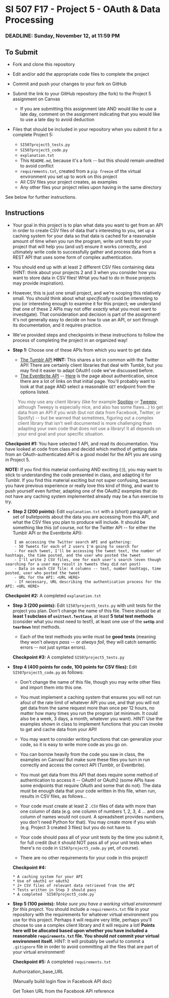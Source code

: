 # SI 507 F17 - Project 5 - OAuth & Data Processing

### DEADLINE: Sunday, November 12, at 11:59 PM

## To Submit

* Fork and clone this repository
* Edit and/or add the appropriate code files to complete the project
* Commit and push your changes to your fork on GitHub
* Submit the link to your GitHub repository (the fork) to the Project 5 assignment on Canvas

    * If you are submitting this assignment late AND would like to use a late day, comment on the assignment indicating that you would like to use a late day to avoid deduction

* Files that should be included in your repository when you submit it for a complete Project 5:

    * `SI507project5_tests.py`
    * `SI507project5_code.py`
    * `explanation.txt`
    * This `README.md`, because it's a fork -- but this should remain unedited to avoid conflict
    * `requirements.txt`, created from a `pip freeze` of the virtual environment you set up to work on this project
    * All CSV files your project creates, as examples
    * Any other files your project relies upon having in the same directory

See below for further instructions.

## Instructions

* Your goal in this project is to plan what data you want to get from an API in order to create CSV files of data that's interesting to you, set up a caching system for your data so that data is cached for a reasonable amount of time when you run the program, write unit tests for your project that will help you (and us!) ensure it works correctly, and ultimately write code to successfully gather and process data from a REST API that uses some form of complex authentication.

* You should end up with at least 2 different CSV files containing data (HINT: think about your projects 2 and 3 when you consider how you want to store data in CSV files! WHat you had to do in those projects may provide inspiration).

* However, this is just one small project, and we're scoping this relatively small. You should think about what *specifically* could be interesting to you (or interesting enough to examine it for this project; we understand that one of these 2 APIs may not offer *exactly* what you most want to investigate). That consideration and decision is part of the assignment! It's not generally easy to decide on how to use an API, or sort through its documentation, and it requires practice.

* We've provided steps and checkpoints in these instructions to follow the process of completing the project in an organized way!

* **Step 1:** Choose one of these APIs from which you want to get data.

  * [The Tumblr API](https://www.tumblr.com/docs/en/api/v2#auth) **HINT:** This shares a lot in common with the Twitter API! There are certainly client libraries that deal with Tumblr, but you may find it easier to adapt OAuth1 code we've discussed before.
  * [The Eventbrite API](https://www.eventbrite.com/developer/v3/)  -- [Here](https://www.eventbrite.com/developer/v3/api_overview/authentication/) is the page about authentication, since there are a lot of links on that initial page. You'll probably want to look at that page AND select a reasonable `GET` endpoint from the options listed.


 > You *may* use any client library (like for example [Spotipy](https://github.com/plamere/spotipy) or [Tweepy](http://www.tweepy.org/), although Tweepy is especially nice, and also has some flaws...) to get data from an API if you wish (but not data from Facebook, Twitter, or Spotify) -- but be warned that sometimes, figuring out a complex client library that isn't well documented is more challenging than adapting your own code that does not use a library! It all depends on your end goal and your specific situation.

  **Checkpoint #1:** You have selected 1 API, and read its documentation. You have looked at code from class and decidd which method of getting data from an OAuth-authenticated API is a good model for the API you are using in Project 5.

  **NOTE:** If you find this material confusing AND exciting (:)), you may want to stick to understanding the code presented in class, and adapting it for Tumblr. If you find this material exciting but not super confusing, because you have previous experience or really love this kind of thing, and want to push yourself even further, adapting one of the OAuth2 examples that do not have any caching system implemented already may be a fun exercise to try.

* **Step 2 (200 points):** Edit `explanation.txt` with a (short) paragraph or set of bulletpoints about the data you are accessing from this API, and what the CSV files you plan to produce will include. It should be something like this (of course, not for the Twitter API -- for either the Tumblr API or the Eventbrite API):

```
    I am accessing the Twitter search API and gathering:
    - 50 Tweets for each of 2 users I'm going to search for
    - For each tweet, I'll be accessing the tweet text, the number of hashtags, the time posted, and the user who posted the tweet
    - I'll write 2 CSV files, one for each user's search (even though searching for a user may result in tweets they did not post)
    - Data in each CSV file: 4 columns -- text, number hashtags, time posted, user who posted the tweet
    - URL for the API: <URL HERE>
    - If necessary, URL describing the authentication process for the API: <URL HERE>
```


**Checkpoint #2:** A completed `explanation.txt`


* **Step 3 (200 points):** Edit `SI507project5_tests.py` with unit tests for the project you plan. Don't change the name of this file. There should be at **least 1 subclass of `unittest.TestCase`**, at least **5 total test methods** (consider what you most need to test!), at least one use of the **`setUp`** and **`tearDown`** test methods.

    * Each of the test methods you write must be **good tests** (meaning they won't *always pass* -- or *always fail*, they will catch semantic errors -- not just syntax errors).

    **Checkpoint #3:** A completed `SI507project5_tests.py`

* **Step 4 (400 points for code, 100 points for CSV files):** Edit `SI507project5_code.py` as follows:

    * Don't change the name of this file, though you may write other files and import them into this one.

    * You must implement a caching system that ensures you will not run afoul of the rate limit of whatever API you use, and that you will not get data from the same request more than once per 12 hours, no matter how many times you run the program (at minimum. It could also be a week, 3 days, a month, whatever you want). *HINT:* Use the examples shown in class to implement functions that you can invoke to get and cache data from your API!

    * You may want to consider writing functions that can generalize your code, so it is easy to write more code as you go on.

    * You can borrow heavily from the code you saw in class, the examples on Canvas! But make sure these files you turn in run correctly and access the correct API (Tumblr, or Eventbrite).

  * You must get data from this API that does require some method of authentication to access it -- OAuth1 or OAuth2 (some APIs have some endpoints that require OAuth and some that do not). The data must be enough data that your code written in this file, when run, results in CSV files, as follows...

  * Your code must create at least 2 `.CSV` files of data with more than one column of data (e.g. one column of numbers 1, 2, 3, 4 ... and one column of names would not count. A spreadsheet provides numbers, you don't need Python for that). You may create more if you wish (e.g. Project 3 created 3 files) but you do not have to.

  * Your code should pass all of your unit tests by the time you submit it, for full credit (but it should NOT pass all of your unit tests when there's no code in `SI507project5_code.py` yet, of course).

  * There are no other requirements for your code in this project!

  **Checkpoint #4:**

      * A caching system for your API
      * Use of oAuth1 or oAuth2
      * 2+ CSV files of relevant data retrieved from the API
      * Tests written in Step 3 should pass
      * A completed `SI507project5_code.py`

* **Step 5 (100 points):** *Make sure you have a working virtual environment for this project.* You should include a `requirements.txt` file in your repository with the requirements for whatever virtual environment you use for this project. Perhaps it will require very little, perhaps you'll choose to use a complex client library and it will require a lot! **Points here will be allocated based upon whether you have included a reasonable `requirements.txt` file. You should *not* commit your virtual environment itself.** HINT: It will probably be useful to commit a `.gitignore` file in order to avoid committing all the files that are part of your virtual environment!

  **Checkpoint #5:** A completed `requirements.txt`


  Authorization_base_URL

  (Manually build login flow in Facebook API doc)

  Get Token URL from the Facebook API reference
